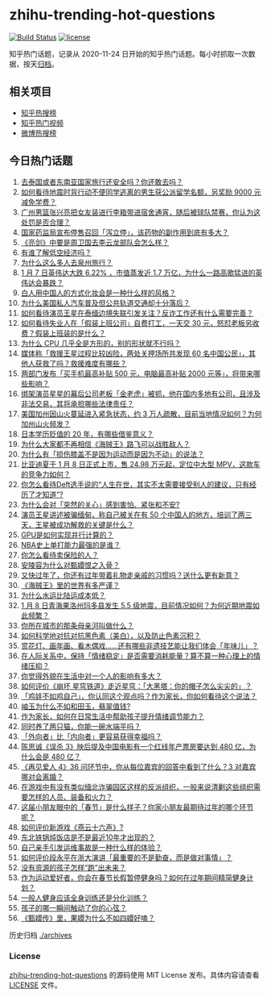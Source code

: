 # zhihu-trending-hot-questions

[![Build Status](https://github.com/justjavac/zhihu-trending-hot-questions/workflows/ci/badge.svg?branch=master)](https://github.com/justjavac/zhihu-trending-hot-questions/actions)
[![license](https://img.shields.io/github/license/justjavac/zhihu-trending-hot-questions)](https://github.com/justjavac/zhihu-trending-hot-questions/blob/master/LICENSE)

知乎热门话题，记录从 2020-11-24
日开始的知乎热门话题。每小时抓取一次数据，按天[归档](./archives)。

## 相关项目

- [知乎热搜榜](https://github.com/justjavac/zhihu-trending-top-search)
- [知乎热门视频](https://github.com/justjavac/zhihu-trending-hot-video)
- [微博热搜榜](https://github.com/justjavac/weibo-trending-hot-search)

## 今日热门话题

<!-- BEGIN -->
<!-- 最后更新时间 Thu Jan 09 2025 09:25:01 GMT+0800 (China Standard Time) -->

1. [去泰国或者东南亚国家旅行还安全吗？你还敢去吗？](https://www.zhihu.com/question/8994233505)
1. [如何看待地震时背行动不便同学逃离的男生获公派留学名额，另奖励 9000 元减免学费？](https://www.zhihu.com/question/8954903461)
1. [广州男篮张兴亮把女友装进行李箱带进宿舍通宵，随后被球队禁赛，你认为这处罚是否合理？](https://www.zhihu.com/question/9074832333)
1. [国家药监局宣布停售召回「泻立停」，该药物的副作用到底有多大？](https://www.zhihu.com/question/9036754345)
1. [《亮剑》中要是周卫国去李云龙部队会怎么样？](https://www.zhihu.com/question/705731369)
1. [有谁了解低空经济吗？](https://www.zhihu.com/question/616012521)
1. [为什么这么多人去泉州旅行？](https://www.zhihu.com/question/641940778)
1. [1 月 7 日英伟达大跌 6.22% ，市值蒸发近 1.7 万亿，为什么一路高歌猛进的英伟达会暴跌？](https://www.zhihu.com/question/9026788942)
1. [白人用中国人的方式化妆会是一种什么样的风格？](https://www.zhihu.com/question/641480626)
1. [为什么美国私人汽车普及但公共轨道交通却十分落后？](https://www.zhihu.com/question/35770844)
1. [如何看待演员王星在泰缅边境失联引发关注？反诈工作还有什么需要完善？](https://www.zhihu.com/question/8890210196)
1. [如何看待失业人在「假装上班公司」自费打工，一天交 30 元，怒怼老板另收费？假装上班装的是什么？](https://www.zhihu.com/question/9041136145)
1. [为什么 CPU 几乎全是方形的，别的形状就不行吗？](https://www.zhihu.com/question/453507179)
1. [媒体称「救援王星过程比较凶险，两处关押场所共发现 60 名中国公民」，其他人获救了吗？救援难度有哪些？](https://www.zhihu.com/question/9068498059)
1. [两部门发布「买手机最高补贴 500 元，电脑最高补贴 2000 元等」，将带来哪些影响？](https://www.zhihu.com/question/9037120208)
1. [绑架演员星星的幕后公司老板「金老虎」被抓，他在国内多地有公司，且涉及非法交易，其将承担哪些法律责任？](https://www.zhihu.com/question/9062656728)
1. [美国加州因山火蔓延进入紧急状态，约 3 万人疏散，目前当地情况如何？为何加州山火频发？](https://www.zhihu.com/question/9048863141)
1. [日本学历贬值的 20 年，有哪些借鉴意义？](https://www.zhihu.com/question/8880483066)
1. [为什么大家都不再相信《海贼王》路飞可以战胜敌人？](https://www.zhihu.com/question/454043253)
1. [为什么有「损伤膝盖不是因为运动而是因为不动」的说法？](https://www.zhihu.com/question/8624858538)
1. [比亚迪夏于 1 月 8 日正式上市，售 24.98 万元起，定位中大型 MPV，这款车的竞争力如何？](https://www.zhihu.com/question/8866755645)
1. [你怎么看待Deft选手说的“人生在世，其实不太需要接受别人的建议，只有经历了才知道”?](https://www.zhihu.com/question/612556266)
1. [为什么会对「突然的关心」感到害怕、紧张和不安?](https://www.zhihu.com/question/8874577303)
1. [演员王星讲述被骗缅甸，称自己被关在有 50 个中国人的地方，培训了两三天，王星被成功解救的关键是什么？](https://www.zhihu.com/question/9045550322)
1. [GPU是如何实现并行计算的？](https://www.zhihu.com/question/6320379420)
1. [NBA史上单打能力最强的是谁？](https://www.zhihu.com/question/623914217)
1. [你怎么看待卖保险的人？](https://www.zhihu.com/question/35524334)
1. [安陵容为什么对甄嬛恨之入骨？](https://www.zhihu.com/question/454074878)
1. [又快过年了，你还有过年带着礼物走亲戚的习惯吗？送什么更有新意？](https://www.zhihu.com/question/8886338928)
1. [《海贼王》里的世界有多严谨？](https://www.zhihu.com/question/383356468)
1. [为什么水运比陆运成本低？](https://www.zhihu.com/question/29457053)
1. [1 月 8 日青海果洛州玛多县发生 5.5 级地震，目前情况如何？为何近期地震如此频繁？](https://www.zhihu.com/question/9057513244)
1. [你所在城市的那条母亲河叫做什么？](https://www.zhihu.com/question/423915148)
1. [如何科学地对抗对抗黑色素（美白），以及防止色素沉积？](https://www.zhihu.com/question/34832818)
1. [赏花灯、画年画、看木偶戏……还有哪些非遗技艺能让我们体会「年味儿」？](https://www.zhihu.com/question/7626396929)
1. [在人际关系中，保持「情绪稳定」是否需要消耗能量？算不算一种心理上的情绪压抑？](https://www.zhihu.com/question/8889428425)
1. [你觉得外貌在生活中对一个人的影响有多大？](https://www.zhihu.com/question/8973358715)
1. [如何评价《崩坏 星穹铁道》走近星穹：「大黑塔：你的帽子怎么尖尖的」？](https://www.zhihu.com/question/9058718609)
1. [「鸡娃不如鸡自己」，你认同这个观点吗？作为家长，你如何看待这个说法？](https://www.zhihu.com/question/7920359314)
1. [岫玉为什么不如和田玉，翡翠值钱?](https://www.zhihu.com/question/8159615037)
1. [作为家长，如何在日常生活中帮助孩子提升情绪调节能力？](https://www.zhihu.com/question/5298379814)
1. [同时养了两只猫，你能一碗水端平吗？](https://www.zhihu.com/question/662030026)
1. [「外向者」比「内向者」更容易获得幸福吗？](https://www.zhihu.com/question/8210183797)
1. [陈思诚《误杀 3》映后提及中国电影有一个红线年产票房要达到 480 亿，为什么会是 480 亿？](https://www.zhihu.com/question/8640566930)
1. [《再见爱人 4》36 问环节中，你从每位嘉宾的回答中看到了什么？3 对嘉宾哪对会离婚？](https://www.zhihu.com/question/8764979996)
1. [在游戏中有没有类似缅北诈骗园区这样的反派组织，一般来说清剿这些组织需要怎样的人员、装备和火力？](https://www.zhihu.com/question/9038172381)
1. [这届小朋友眼中的「春节」是什么样子？你家小朋友最期待过年的哪个环节呢？](https://www.zhihu.com/question/8352529198)
1. [如何评价新游戏《燕云十六声》?](https://www.zhihu.com/question/8168848861)
1. [东北铁锅炖饭店是不是最近10年才出现的？](https://www.zhihu.com/question/5378742450)
1. [自己亲手引发运维事故是一种什么样的体验？](https://www.zhihu.com/question/43860483)
1. [如何评价段永平在浙大演讲「最重要的不是勤奋，而是做对事情」？](https://www.zhihu.com/question/8932527426)
1. [没有资源的孩子怎样“跑”出未来？](https://www.zhihu.com/question/8682967354)
1. [作为运动爱好者，你会在春节长假暂停健身吗？如何在过年期间精简健身计划？](https://www.zhihu.com/question/7370464330)
1. [一般人健身应该全身训练还是分化训练？](https://www.zhihu.com/question/8624836929)
1. [孩子的哪一瞬间触动了你的心弦？](https://www.zhihu.com/question/8882720512)
1. [《甄嬛传》里，果嬛为什么不如四嬛好嗑？](https://www.zhihu.com/question/658146415)

<!-- END -->

历史归档 [./archives](./archives)

### License

[zhihu-trending-hot-questions](https://github.com/justjavac/zhihu-trending-hot-questions)
的源码使用 MIT License 发布。具体内容请查看 [LICENSE](./LICENSE) 文件。
